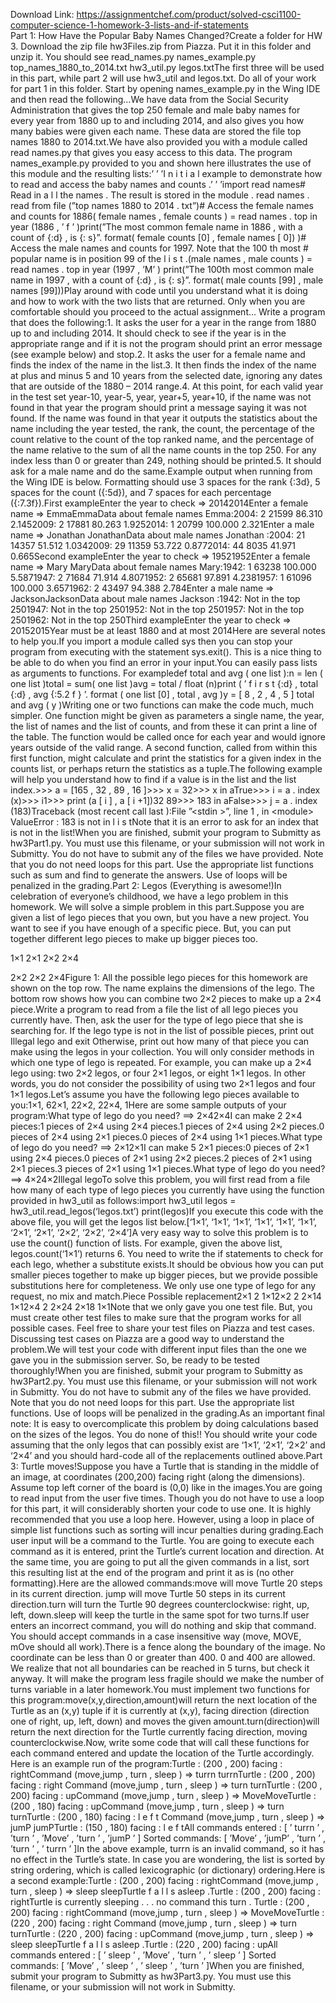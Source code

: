 Download Link: https://assignmentchef.com/product/solved-csci1100-computer-science-1-homework-3-lists-and-if-statements
<br>
Part 1: How Have the Popular Baby Names Changed?Create a folder for HW 3. Download the zip file hw3Files.zip from Piazza. Put it in this folder and unzip it. You should see read_names.py names_example.py top_names_1880_to_2014.txt hw3_util.py legos.txtThe first three will be used in this part, while part 2 will use hw3_util and legos.txt. Do all of your work for part 1 in this folder. Start by opening names_example.py in the Wing IDE and then read the following…We have data from the Social Security Administration that gives the top 250 female and male baby names for every year from 1880 up to and including 2014, and also gives you how many babies were given each name. These data are stored the file top names 1880 to 2014.txt.We have also provided you with a module called read names.py that gives you easy access to this data. The program names_example.py provided to you and shown here illustrates the use of this module and the resulting lists:’ ’ ’I n i t i a l example to demonstrate how to read and access the baby names and counts .’ ’ ’import read names# Read in a l l the names . The result is stored in the module . read names . read from file (”top names 1880 to 2014 . txt”)# Access the female names and counts for 1886( female names , female counts ) = read names . top in year (1886 , ’ f ’ )print(”The most common female name in 1886 , with a count of {:d} , is {: s}”. format( female counts [0] , female names [ 0]) )# Access the male names and counts for 1997. Note that the 100 th most # popular name is in position 99 of the l i s t .(male names , male counts ) = read names . top in year (1997 , ’M’ ) print(”The 100th most common male name in 1997 , with a count of {:d} , is {: s}”. format( male counts [99] , male names [99]))Play around with code until you understand what it is doing and how to work with the two lists that are returned. Only when you are comfortable should you proceed to the actual assignment… Write a program that does the following:1. It asks the user for a year in the range from 1880 up to and including 2014. It should check to see if the year is in the appropriate range and if it is not the program should print an error message (see example below) and stop.2. It asks the user for a female name and finds the index of the name in the list.3. It then finds the index of the name at plus and minus 5 and 10 years from the selected date, ignoring any dates that are outside of the 1880 – 2014 range.4. At this point, for each valid year in the test set year-10, year-5, year, year+5, year+10, if the name was not found in that year the program should print a message saying it was not found. If the name was found in that year it outputs the statistics about the name including the year tested, the rank, the count, the percentage of the count relative to the count of the top ranked name, and the percentage of the name relative to the sum of all the name counts in the top 250. For any index less than 0 or greater than 249, nothing should be printed.5. It should ask for a male name and do the same.Example output when running from the Wing IDE is below. Formatting should use 3 spaces for the rank {:3d}, 5 spaces for the count ({:5d}), and 7 spaces for each percentage ({:7.3f}).First exampleEnter the year to check =&gt; 20142014Enter a female name =&gt; EmmaEmmaData about female names Emma:2004: 2 21599 86.310 2.1452009: 2 17881 80.263 1.9252014: 1 20799 100.000 2.321Enter a male name =&gt; Jonathan JonathanData about male names Jonathan :2004: 21 14357 51.512 1.0342009: 29 11359 53.722 0.8772014: 44 8035 41.971 0.665Second exampleEnter the year to check =&gt; 19521952Enter a female name =&gt; Mary MaryData about female names Mary:1942: 1 63238 100.000 5.5871947: 2 71684 71.914 4.8071952: 2 65681 97.891 4.2381957: 1 61096 100.000 3.6571962: 2 43497 94.388 2.784Enter a male name =&gt; JacksonJacksonData about male names Jackson :1942: Not in the top 2501947: Not in the top 2501952: Not in the top 2501957: Not in the top 2501962: Not in the top 250Third exampleEnter the year to check =&gt; 20152015Year must be at least 1880 and at most 2014Here are several notes to help you.If you import a module called sys then you can stop your program from executing with the statement sys.exit(). This is a nice thing to be able to do when you find an error in your input.You can easily pass lists as arguments to functions. For exampledef total and avg ( one list ):n = len ( one list )total = sum( one list )avg = total / float (n)print ( ’ f i r s t {:d} , total {:d} , avg {:5.2 f } ’. format ( one list [0] , total , avg )y = [ 8 , 2 , 4 , 5 ] total and avg ( y )Writing one or two functions can make the code much, much simpler. One function might be given as parameters a single name, the year, the list of names and the list of counts, and from these it can print a line of the table. The function would be called once for each year and would ignore years outside of the valid range. A second function, called from within this first function, might calculate and print the statistics for a given index in the counts list, or perhaps return the statistics as a tuple.The following example will help you understand how to find if a value is in the list and the list index.&gt;&gt;&gt; a = [165 , 32 , 89 , 16 ]&gt;&gt;&gt; x = 32&gt;&gt;&gt; x in aTrue&gt;&gt;&gt; i = a . index (x)&gt;&gt;&gt; i1&gt;&gt;&gt; print (a [ i ] , a [ i +1])32 89&gt;&gt;&gt; 183 in aFalse&gt;&gt;&gt; j = a . index (183)Traceback (most recent call last ):File ”&lt;stdin &gt;”, line 1 , in &lt;module&gt; ValueError : 183 is not in l i s tNote that it is an error to ask for an index that is not in the list!When you are finished, submit your program to Submitty as hw3Part1.py. You must use this filename, or your submission will not work in Submitty. You do not have to submit any of the files we have provided. Note that you do not need loops for this part. Use the appropriate list functions such as sum and find to generate the answers. Use of loops will be penalized in the grading.Part 2: Legos (Everything is awesome!)In celebration of everyone’s childhood, we have a lego problem in this homework. We will solve a simple problem in this part.Suppose you are given a list of lego pieces that you own, but you have a new project. You want to see if you have enough of a specific piece. But, you can put together different lego pieces to make up bigger pieces too.

1×1 2×1 2×2 2×4

2×2 2×2 2×4Figure 1: All the possible lego pieces for this homework are shown on the top row. The name explains the dimensions of the lego. The bottom row shows how you can combine two 2×2 pieces to make up a 2×4 piece.Write a program to read from a file the list of all lego pieces you currently have. Then, ask the user for the type of lego piece that she is searching for. If the lego type is not in the list of possible pieces, print out Illegal lego and exit Otherwise, print out how many of that piece you can make using the legos in your collection. You will only consider methods in which one type of lego is repeated. For example, you can make up a 2×4 lego using: two 2×2 legos, or four 2×1 legos, or eight 1×1 legos. In other words, you do not consider the possibility of using two 2×1 legos and four 1×1 legos.Let’s assume you have the following lego pieces available to you:1×1, 62×1, 22×2, 22×4, 1Here are some sample outputs of your program:What type of lego do you need? ==&gt; 2×42×4I can make 2 2×4 pieces:1 pieces of 2×4 using 2×4 pieces.1 pieces of 2×4 using 2×2 pieces.0 pieces of 2×4 using 2×1 pieces.0 pieces of 2×4 using 1×1 pieces.What type of lego do you need? ==&gt; 2×12×1I can make 5 2×1 pieces:0 pieces of 2×1 using 2×4 pieces.0 pieces of 2×1 using 2×2 pieces.2 pieces of 2×1 using 2×1 pieces.3 pieces of 2×1 using 1×1 pieces.What type of lego do you need? ==&gt; 4×24×2Illegal legoTo solve this problem, you will first read from a file how many of each type of lego pieces you currently have using the function provided in hw3_util as follows:import hw3_util legos = hw3_util.read_legos(‘legos.txt’) print(legos)If you execute this code with the above file, you will get the legos list below.[‘1×1’, ‘1×1’, ‘1×1’, ‘1×1’, ‘1×1’, ‘1×1’, ‘2×1’, ‘2×1’, ‘2×2’, ‘2×2’, ‘2×4’]A very easy way to solve this problem is to use the count() function of lists. For example, given the above list, legos.count(‘1×1’) returns 6. You need to write the if statements to check for each lego, whether a substitute exists.It should be obvious how you can put smaller pieces together to make up bigger pieces, but we provide possible substitutions here for completeness. We only use one type of lego for any request, no mix and match.Piece Possible replacement2×1 2 1×12×2 2 2×14 1×12×4 2 2×24 2×18 1×1Note that we only gave you one test file. But, you must create other test files to make sure that the program works for all possible cases. Feel free to share your test files on Piazza and test cases. Discussing test cases on Piazza are a good way to understand the problem.We will test your code with different input files than the one we gave you in the submission server. So, be ready to be tested thoroughly!When you are finished, submit your program to Submitty as hw3Part2.py. You must use this filename, or your submission will not work in Submitty. You do not have to submit any of the files we have provided. Note that you do not need loops for this part. Use the appropriate list functions. Use of loops will be penalized in the grading.As an important final note: It is easy to overcomplicate this problem by doing calculations based on the sizes of the legos. You do none of this!! You should write your code assuming that the only legos that can possibly exist are ‘1×1’, ‘2×1’, ‘2×2’ and ‘2×4’ and you should hard-code all of the replacements outlined above.Part 3: Turtle moves!Suppose you have a Turtle that is standing in the middle of an image, at coordinates (200,200) facing right (along the dimensions). Assume top left corner of the board is (0,0) like in the images.You are going to read input from the user five times. Though you do not have to use a loop for this part, it will considerably shorten your code to use one. It is highly recommended that you use a loop here. However, using a loop in place of simple list functions such as sorting will incur penalties during grading.Each user input will be a command to the Turtle. You are going to execute each command as it is entered, print the Turtle’s current location and direction. At the same time, you are going to put all the given commands in a list, sort this resulting list at the end of the program and print it as is (no other formatting).Here are the allowed commands:move will move Turtle 20 steps in its current direction. jump will move Turtle 50 steps in its current direction.turn will turn the Turtle 90 degrees counterclockwise: right, up, left, down.sleep will keep the turtle in the same spot for two turns.If user enters an incorrect command, you will do nothing and skip that command. You should accept commands in a case insensitive way (move, MOVE, mOve should all work).There is a fence along the boundary of the image. No coordinate can be less than 0 or greater than 400. 0 and 400 are allowed. We realize that not all boundaries can be reached in 5 turns, but check it anyway. It will make the program less fragile should we make the number of turns variable in a later homework.You must implement two functions for this program:move(x,y,direction,amount)will return the next location of the Turtle as an (x,y) tuple if it is currently at (x,y), facing direction (direction one of right, up, left, down) and moves the given amount.turn(direction)will return the next direction for the Turtle currently facing direction, moving counterclockwise.Now, write some code that will call these functions for each command entered and update the location of the Turtle accordingly. Here is an example run of the program:Turtle : (200 , 200) facing : rightCommand (move,jump , turn , sleep ) =&gt; turrn turrnTurtle : (200 , 200) facing : right Command (move,jump , turn , sleep ) =&gt; turn turnTurtle : (200 , 200) facing : upCommand (move,jump , turn , sleep ) =&gt; MoveMoveTurtle : (200 , 180) facing : upCommand (move,jump , turn , sleep ) =&gt; turn turnTurtle : (200 , 180) facing : l e f t Command (move,jump , turn , sleep ) =&gt; jumP jumPTurtle : (150 , 180) facing : l e f tAll commands entered : [ ’ turrn ’ , ’turn ’ , ’Move’ , ’turn ’ , ’jumP ’ ] Sorted commands: [ ’Move’ , ’jumP’ , ’turn ’ , ’turn ’ , ’ turrn ’ ]In the above example, turrn is an invalid command, so it has no effect in the Turtle’s state. In case you are wondering, the list is sorted by string ordering, which is called lexicographic (or dictionary) ordering.Here is a second example:Turtle : (200 , 200) facing : rightCommand (move,jump , turn , sleep ) =&gt; sleep sleepTurtle f a l l s asleep .Turtle : (200 , 200) facing : rightTurtle is currently sleeping . . . no command this turn . Turtle : (200 , 200) facing : rightCommand (move,jump , turn , sleep ) =&gt; MoveMoveTurtle : (220 , 200) facing : right Command (move,jump , turn , sleep ) =&gt; turn turnTurtle : (220 , 200) facing : upCommand (move,jump , turn , sleep ) =&gt; sleep sleepTurtle f a l l s asleep .Turtle : (220 , 200) facing : upAll commands entered : [ ’ sleep ’ , ’Move’ , ’turn ’ , ’ sleep ’ ] Sorted commands: [ ’Move’ , ’ sleep ’ , ’ sleep ’ , ’turn ’ ]When you are finished, submit your program to Submitty as hw3Part3.py. You must use this filename, or your submission will not work in Submitty.